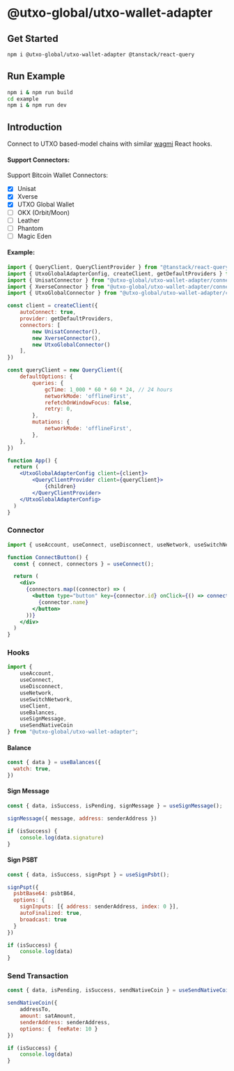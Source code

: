 # @utxo-global/utxo-wallet-adapter

## Get Started

```bash
npm i @utxo-global/utxo-wallet-adapter @tanstack/react-query
```

## Run Example

```bash
npm i & npm run build
cd example
npm i & npm run dev
```

## Introduction

Connect to UTXO based-model chains with similar [wagmi](https://github.com/wagmi-dev/wagmi) React hooks.


#### Support Connectors:
Support Bitcoin Wallet Connectors:
- [x] Unisat
- [x] Xverse
- [x] UTXO Global Wallet
- [ ] OKX (Orbit/Moon)
- [ ] Leather
- [ ] Phantom
- [ ] Magic Eden

#### Example:
```jsx
import { QueryClient, QueryClientProvider } from "@tanstack/react-query";
import { UtxoGlobalAdapterConfig, createClient, getDefaultProviders } from "@utxo-global/utxo-wallet-adapter";
import { UnisatConnector } from "@utxo-global/utxo-wallet-adapter/connectors/unisat";
import { XverseConnector } from "@utxo-global/utxo-wallet-adapter/connectors/xverse";
import { UtxoGlobalConnector } from "@utxo-global/utxo-wallet-adapter/connectors/utxo-global";

const client = createClient({
    autoConnect: true,
    provider: getDefaultProviders,
    connectors: [
        new UnisatConnector(),
        new XverseConnector(),
        new UtxoGlobalConnector()
    ],
})

const queryClient = new QueryClient({
    defaultOptions: {
        queries: {
            gcTime: 1_000 * 60 * 60 * 24, // 24 hours
            networkMode: 'offlineFirst',
            refetchOnWindowFocus: false,
            retry: 0,
        },
        mutations: {
            networkMode: 'offlineFirst',
        },
    },
})

function App() {
  return (
    <UtxoGlobalAdapterConfig client={client}>
        <QueryClientProvider client={queryClient}>
            {children}
        </QueryClientProvider>
    </UtxoGlobalAdapterConfig>
  )
}
```

### Connector

```jsx
import { useAccount, useConnect, useDisconnect, useNetwork, useSwitchNetwork, useClient, useBalances } from "@utxo-global/utxo-wallet-adapter";

function ConnectButton() {
  const { connect, connectors } = useConnect();

  return (
    <div>
      {connectors.map((connector) => (
        <button type="button" key={connector.id} onClick={() => connect({ connector})}>
          {connector.name}
        </button>
      ))}
    </div>
  )
}
```

### Hooks

```jsx
import { 
    useAccount, 
    useConnect, 
    useDisconnect, 
    useNetwork, 
    useSwitchNetwork, 
    useClient, 
    useBalances,
    useSignMessage,
    useSendNativeCoin
} from "@utxo-global/utxo-wallet-adapter";
```

#### Balance

```js
const { data } = useBalances({
  watch: true,
})
```

#### Sign Message

```js
const { data, isSuccess, isPending, signMessage } = useSignMessage();

signMessage({ message, address: senderAddress })

if (isSuccess) {
    console.log(data.signature)
}
```

#### Sign PSBT

```js
const { data, isSuccess, signPspt } = useSignPsbt();

signPspt({
  psbtBase64: psbtB64,
  options: {
    signInputs: [{ address: senderAddress, index: 0 }],
    autoFinalized: true,
    broadcast: true
  }
})

if (isSuccess) {
    console.log(data)
}
```

### Send Transaction

```js
const { data, isPending, isSuccess, sendNativeCoin } = useSendNativeCoin();

sendNativeCoin({ 
    addressTo, 
    amount: satAmount, 
    senderAddress: senderAddress, 
    options: {  feeRate: 10 } 
})

if (isSuccess) {
    console.log(data)
}
```
